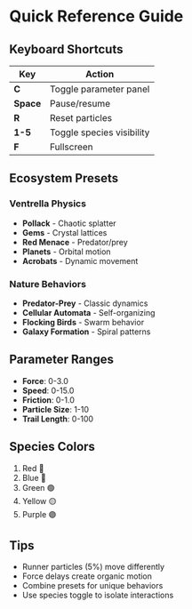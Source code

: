 # Quick Reference Guide

## Keyboard Shortcuts
| Key | Action |
|-----|--------|
| **C** | Toggle parameter panel |
| **Space** | Pause/resume |
| **R** | Reset particles |
| **1-5** | Toggle species visibility |
| **F** | Fullscreen |

## Ecosystem Presets

### Ventrella Physics
- **Pollack** - Chaotic splatter
- **Gems** - Crystal lattices  
- **Red Menace** - Predator/prey
- **Planets** - Orbital motion
- **Acrobats** - Dynamic movement

### Nature Behaviors
- **Predator-Prey** - Classic dynamics
- **Cellular Automata** - Self-organizing
- **Flocking Birds** - Swarm behavior
- **Galaxy Formation** - Spiral patterns

## Parameter Ranges
- **Force**: 0-3.0
- **Speed**: 0-15.0
- **Friction**: 0-1.0
- **Particle Size**: 1-10
- **Trail Length**: 0-100

## Species Colors
1. Red 🔴
2. Blue 🔵
3. Green 🟢
4. Yellow 🟡
5. Purple 🟣

## Tips
- Runner particles (5%) move differently
- Force delays create organic motion
- Combine presets for unique behaviors
- Use species toggle to isolate interactions
